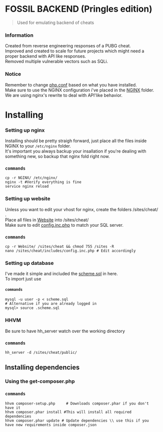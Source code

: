 # FOSSIL BACKEND (Pringles edition)
>Used for emulating backend of cheats

### Information
Created from reverse engineering responses of a PUBG cheat.<br>
Improved and created to scale for future projects which might need a proper backend with API like responses.<br>
Removed multiple vulnerable vectors such as SQLi.<br>

### Notice
Remember to change [php.conf](https://i.htp.re/CrackingLife/Fossil-Backend/blob/master/NGINX/money/php.conf) based on what you have installed.<br>
Make sure to use the NGINX configuration i've placed in the [NGINX](https://i.htp.re/CrackingLife/Fossil-Backend/tree/master/NGINX) folder.<br>
We are using nginx's rewrite to deal with API'like behavior.<br>

# Installing

### Setting up nginx
Installing should be pretty straigh forward, just place all the files inside NGINX to your `/etc/nginx` folder.<br>
It's important you always backup your insallation if you're dealing with something new, so backup that nginx fold right now.<br>

### `commands`
```shell
cp -r NGINX/ /etc/nginx/
nginx -t #Verify everything is fine
service nginx reload
```

### Setting up website
Unless you want to edit your vhost for nginx, create the folders /sites/cheat/ .<br>
Place all files in [Website](https://i.htp.re/CrackingLife/Fossil-Backend/tree/master/Website) into /sites/cheat/<br>
Make sure to edit [config.inc.php](https://i.htp.re/CrackingLife/Fossil-Backend/blob/master/Website/includes/config.inc.php) to match your SQL server.<br>

### `commands`
```shell
cp -r Website/ /sites/cheat && chmod 755 /sites -R
nano /sites/cheat/includes/config.inc.php # Edit accordingly
```


### Setting up database
I've made it simple and included the [scheme.sql](https://i.htp.re/CrackingLife/Fossil-Backend/blob/master/Database/scheme.sql) in here.<br>
To import just use <br>
#### `commands`

```shell
mysql -u user -p < scheme.sql
# Alternative if you are already logged in
mysql> source .scheme.sql

```

### HHVM
Be sure to have hh_server watch over the working directory

### `commands`
```shell
hh_server -d /sites/cheat/public/
```

## Installing dependencies

### Using the get-composer.php 
### `commands`

```shell
hhvm composer-setup.php     # Downloads composer.phar if you don't have it
hhvm composer.phar install #This will install all required dependencies
hhvm composer.phar update # Update dependencies \\ use this if you have new requirements inside composer.json
```